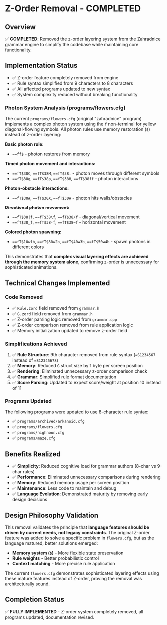 # Z-Order Removal - COMPLETED

## Overview
✅ **COMPLETED**: Removed the z-order layering system from the Zahradnice grammar engine to simplify the codebase while maintaining core functionality.

## Implementation Status
- ✅ Z-order feature completely removed from engine
- ✅ Rule syntax simplified from 9 characters to 8 characters  
- ✅ All affected programs updated to new syntax
- ✅ System complexity reduced without breaking functionality

### Photon System Analysis (programs/flowers.cfg)
The current `programs/flowers.cfg` (original "zahradnice" program) implements a complex photon system using the `f` non-terminal for yellow diagonal-flowing symbols. All photon rules use memory restoration (`$`) instead of z-order layering:

**Basic photon rule:**
- `==ff$` - photon restores from memory

**Timed photon movement and interactions:**
- `==fT$38C`, `==fT$38M`, `==fT$38.` - photon moves through different symbols
- `==fT$38g`, `==fT$38p`, `==fT$38H`, `==fT$38ff` - photon interactions

**Photon-obstacle interactions:**
- `==fT$30#`, `==fT$30X`, `==fT$30A` - photon hits walls/obstacles

**Directional photon movement:**
- `==fT$38|f`, `==fT$38\f`, `==fT$38/f` - diagonal/vertical movement
- `==fT$38_f`, `==fT$38-f`, `==fT$38~f` - horizontal movement

**Colored photon spawning:**
- `==fT$10w1b`, `==fT$30w2b`, `==fT$40w3b`, `==fT$50w4b` - spawn photons in different colors

This demonstrates that **complex visual layering effects are achieved through the memory system alone**, confirming z-order is unnecessary for sophisticated animations.

## Technical Changes Implemented

### Code Removed
- ✅ `Rule.zord` field removed from `grammar.h`
- ✅ `G.zord` field removed from `grammar.h` 
- ✅ Z-order parsing logic removed from `grammar.cpp`
- ✅ Z-order comparison removed from rule application logic
- ✅ Memory initialization updated to remove z-order field

### Simplifications Achieved
1. ✅ **Rule Structure**: 9th character removed from rule syntax (`=S1234567` instead of `=S12345678`)
2. ✅ **Memory**: Reduced `G` struct size by 1 byte per screen position
3. ✅ **Rendering**: Eliminated unnecessary z-order comparison check
4. ✅ **Grammar**: Simplified rule format documentation
5. ✅ **Score Parsing**: Updated to expect score/weight at position 10 instead of 11

### Programs Updated
The following programs were updated to use 8-character rule syntax:
- ✅ `programs/archived/arkanoid.cfg`
- ✅ `programs/flowers.cfg`
- ✅ `programs/highnoon.cfg` 
- ✅ `programs/maze.cfg`

## Benefits Realized
- ✅ **Simplicity**: Reduced cognitive load for grammar authors (8-char vs 9-char rules)
- ✅ **Performance**: Eliminated unnecessary comparisons during rendering  
- ✅ **Memory**: Reduced memory usage per screen position
- ✅ **Maintenance**: Less code to maintain and debug
- ✅ **Language Evolution**: Demonstrated maturity by removing early design decisions

## Design Philosophy Validation
This removal validates the principle that **language features should be driven by current needs, not legacy constraints**. The original Z-order feature was added to solve a specific problem in `flowers.cfg`, but as the language matured, better solutions emerged:

- **Memory system (`$`)** - More flexible state preservation
- **Rule weights** - Better probabilistic control  
- **Context matching** - More precise rule application

The current `flowers.cfg` demonstrates sophisticated layering effects using these mature features instead of Z-order, proving the removal was architecturally sound.

## Completion Status
✅ **FULLY IMPLEMENTED** - Z-order system completely removed, all programs updated, documentation revised.